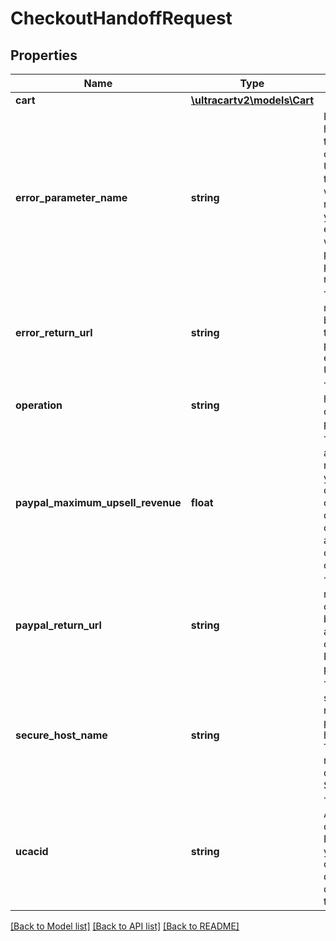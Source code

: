# CheckoutHandoffRequest

## Properties
Name | Type | Description | Notes
------------ | ------------- | ------------- | -------------
**cart** | [**\ultracartv2\models\Cart**](Cart.md) |  | [optional] 
**error_parameter_name** | **string** | If any error happen during the processing on the UltraCart side, the browser will be redirected to your error_return_url with the error passed in this parameter name. | [optional] 
**error_return_url** | **string** | The URL to return the browser to if there are processing errors on the UltraCart side. | [optional] 
**operation** | **string** | The type of handoff operation to perform | [optional] 
**paypal_maximum_upsell_revenue** | **float** | The maximum amount of revenue that you think the customer could add during a custom upsell after sequence on your checkout. | [optional] 
**paypal_return_url** | **string** | The URl to return the customers browser to after they have completed the PayPal process. | [optional] 
**secure_host_name** | **string** | The desired secure host name to perform the handoff on.  This should match the desired StoreFront. | [optional] 
**ucacid** | **string** | The UltraCart Analytics cookie value.  Populate this if you&#39;re handing off from a different domain than the checkout. | [optional] 

[[Back to Model list]](../README.md#documentation-for-models) [[Back to API list]](../README.md#documentation-for-api-endpoints) [[Back to README]](../README.md)



